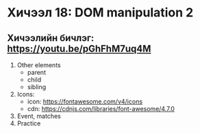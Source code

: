 # Хичээл 18: DOM manipulation 2

## Хичээлийн бичлэг: https://youtu.be/pGhFhM7uq4M

1. Other elements
   - parent
   - child
   - sibling
2. Icons:
   - icon: https://fontawesome.com/v4/icons
   - cdn: https://cdnjs.com/libraries/font-awesome/4.7.0
3. Event, matches
4. Practice
